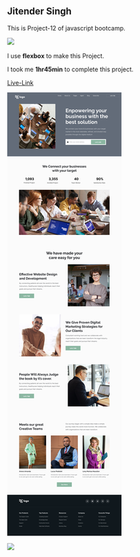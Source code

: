 ## Jitender Singh


This is Project-12 of javascript bootcamp.


![](https://img.shields.io/badge/Technologies--used-Html%20Css-red)


I use **flexbox** to make this Project.

I took me **1hr45min** to complete this project.

[Live-Link](https://busniess12-2.netlify.app/)

![](./Website-Developeing-Company-main/images/12.png)

![](https://img.shields.io/badge/Hitesh%20choudhary-Learn%20code%20online-yellowgreen)
